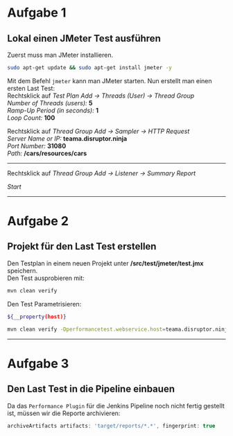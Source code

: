 # Aufgabe 1

## Lokal einen JMeter Test ausführen
Zuerst muss man JMeter installieren.
```bash
sudo apt-get update && sudo apt-get install jmeter -y
```
Mit dem Befehl `jmeter` kann man JMeter starten. Nun erstellt man einen ersten Last Test:  
Rechtsklick auf *Test Plan* *Add -> Threads (User) -> Thread Group*  
*Number of Threads (users):* **5**  
*Ramp-Up Period (in seconds):* **1**  
*Loop Count:* **100**  

Rechtsklick auf *Thread Group* *Add -> Sampler -> HTTP Request*  
*Server Name or IP:* **teama.disruptor.ninja**  
*Port Number:* **31080**  
*Path:* **/cars/resources/cars**  

---

Rechtsklick auf *Thread Group* *Add -> Listener -> Summary Report*  

*Start*

---

# Aufgabe 2

## Projekt für den Last Test erstellen
Den Testplan in einem neuen Projekt unter **/src/test/jmeter/test.jmx** speichern.  
Den Test ausprobieren mit:
```bash
mvn clean verify
```

Den Test Parametrisieren:
```bash
${__property(host)}
```
```bash
mvn clean verify -Dperformancetest.webservice.host=teama.disruptor.ninja -Dperformancetest.webservice.port=31080
```

---

# Aufgabe 3

## Den Last Test in die Pipeline einbauen
Da das `Performance Plugin` für die Jenkins Pipeline noch nicht fertig gestellt ist, müssen wir die Reporte archivieren:
```groovy
archiveArtifacts artifacts: 'target/reports/*.*', fingerprint: true
```
